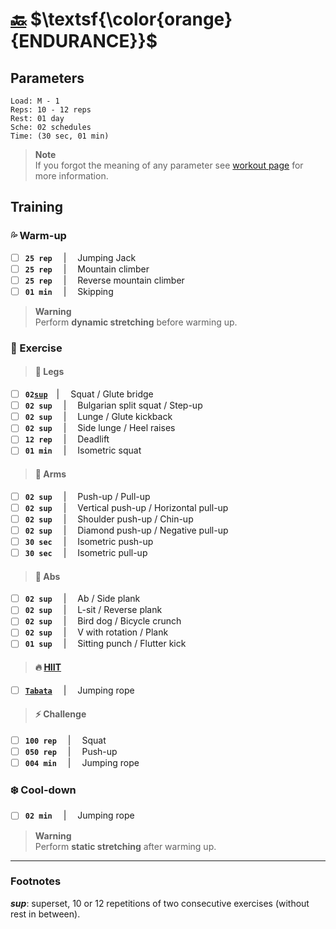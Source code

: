 # [:back:][home] $\textsf{\color{orange}{ENDURANCE}}$

## Parameters

```plaintext
Load: M - 1
Reps: 10 - 12 reps
Rest: 01 day
Sche: 02 schedules
Time: (30 sec, 01 min)
```

> **Note**  
> If you forgot the meaning of any parameter see [workout page][home] for more information\.

## Training

### :sweat_drops: Warm-up

+ [ ] **`25 rep`** &emsp;|&emsp; Jumping Jack
+ [ ] **`25 rep`** &emsp;|&emsp; Mountain climber
+ [ ] **`25 rep`** &emsp;|&emsp; Reverse mountain climber
+ [ ] **`01 min`** &emsp;|&emsp; Skipping

> **Warning**  
> Perform **dynamic stretching** before warming up\.

### :running: Exercise

> #### :leg: Legs

+ [ ] **`02`[`sup`](#footnotes)**&emsp;|&emsp; Squat / Glute bridge
+ [ ] **`02 sup`** &emsp;|&emsp; Bulgarian split squat / Step-up
+ [ ] **`02 sup`** &emsp;|&emsp; Lunge / Glute kickback
+ [ ] **`02 sup`** &emsp;|&emsp; Side lunge / Heel raises
+ [ ] **`12 rep`** &emsp;|&emsp; Deadlift
+ [ ] **`01 min`** &emsp;|&emsp; Isometric squat

> #### :muscle: Arms

+ [ ] **`02 sup`** &emsp;|&emsp; Push-up / Pull-up
+ [ ] **`02 sup`** &emsp;|&emsp; Vertical push-up / Horizontal pull-up
+ [ ] **`02 sup`** &emsp;|&emsp; Shoulder push-up / Chin-up
+ [ ] **`02 sup`** &emsp;|&emsp; Diamond push-up / Negative pull-up
+ [ ] **`30 sec`** &emsp;|&emsp; Isometric push-up
+ [ ] **`30 sec`** &emsp;|&emsp; Isometric pull-up

> #### :chocolate_bar: Abs

+ [ ] **`02 sup`** &emsp;|&emsp; Ab / Side plank
+ [ ] **`02 sup`** &emsp;|&emsp; L-sit / Reverse plank
+ [ ] **`02 sup`** &emsp;|&emsp; Bird dog / Bicycle crunch
+ [ ] **`02 sup`** &emsp;|&emsp; V with rotation / Plank
+ [ ] **`01 sup`** &emsp;|&emsp; Sitting punch / Flutter kick

> #### :fire: [HIIT][definition]

+ [ ] [**`Tabata`**][definition] &emsp;|&emsp; Jumping rope

> #### :zap: Challenge

+ [ ] **`100 rep`** &emsp;|&emsp; Squat
+ [ ] **`050 rep`** &emsp;|&emsp; Push-up
+ [ ] **`004 min`** &emsp;|&emsp; Jumping rope

### :snowflake: Cool-down

+ [ ] **`02 min`** &emsp;|&emsp; Jumping rope

> **Warning**  
> Perform **static stretching** after warming up\.

---

### Footnotes

_**sup**_: superset, 10 or 12 repetitions of two consecutive exercises (without rest in between)\.

[home]: ../workout.md
[definition]: ../definitions.md

